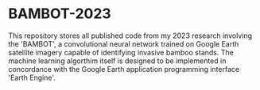 # BAMBOT-2023

This repository stores all published code from my 2023 research involving the 'BAMBOT', a convolutional neural network trained on Google Earth satellite 
imagery capable of identifying invasive bamboo stands. The machine learning algorthim itself is designed to be implemented in concordance with the Google Earth application programming interface 'Earth Engine'.
